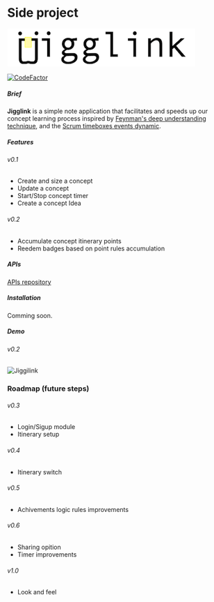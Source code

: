 
# Side project

![Jiggilink](logo.png "Jiggilink")

[![CodeFactor](https://www.codefactor.io/repository/github/plopezgit/jigglink/badge)](https://www.codefactor.io/repository/github/plopezgit/jigglink)

##### Brief
**Jigglink** is a simple note application that facilitates and speeds up our concept learning process inspired by [Feynman's deep understanding technique](https://fs.blog/feynman-technique/), and the [Scrum timeboxes events dynamic](https://www.scrum.org/forum/scrum-forum/7242/time-boxed-events).

##### Features

###### v0.1

- Create and size a concept
- Update a concept
- Start/Stop concept timer
- Create a concept Idea

###### v0.2

- Accumulate concept itinerary points
- Reedem badges based on point rules accumulation


##### APIs 

[APIs repository](https://github.com/plopezgit/Jigglink-API)


##### Installation 

Comming soon.


##### Demo 

###### v0.2

![Jiggilink](home_v0.2.gif "Jiggilink")



### Roadmap (future steps)

###### v0.3
- Login/Sigup module
- Itinerary setup

###### v0.4
- Itinerary switch

###### v0.5
- Achivements logic rules improvements

###### v0.6
- Sharing opition
- Timer improvements

###### v1.0
- Look and feel

